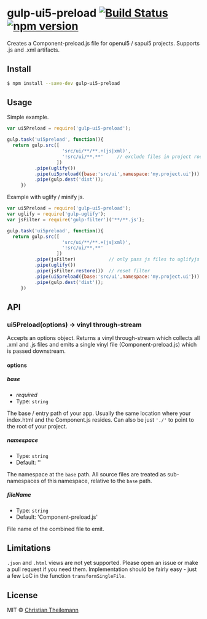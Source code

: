 # gulp-ui5-preload [![Build Status](https://travis-ci.org/geekflyer/gulp-ui5-preload.svg?branch=master)](https://travis-ci.org/geekflyer/gulp-ui5-preload) [![npm version](https://badge.fury.io/js/gulp-ui5-preload.svg)](http://badge.fury.io/js/gulp-ui5-preload)

Creates a Component-preload.js file for openui5 / sapui5 projects. Supports .js and .xml artifacts.

## Install

```sh
$ npm install --save-dev gulp-ui5-preload
```

## Usage

Simple example.

```js
var ui5Preload = require('gulp-ui5-preload');

gulp.task('ui5preload', function(){
  return gulp.src([
					'src/ui/**/**.+(js|xml)',
					'!src/ui/**.**'     // exclude files in project root (e.g. Component.js)
                  ])
          .pipe(uglify())
          .pipe(ui5preload({base:'src/ui',namespace:'my.project.ui'}))
          .pipe(gulp.dest('dist'));
     })
```

Example with uglify / minify js.

```js
var ui5Preload = require('gulp-ui5-preload');
var uglify = require('gulp-uglify');
var jsFilter = require('gulp-filter')('**/**.js');

gulp.task('ui5preload', function(){
  return gulp.src([
					'src/ui/**/**.+(js|xml)',
					'!src/ui/**.**'
                  ])
          .pipe(jsFilter)            // only pass js files to uglifyjs (no xml files).
          .pipe(uglify())
          .pipe(jsFilter.restore())  // reset filter
          .pipe(ui5preload({base:'src/ui',namespace:'my.project.ui'}))
          .pipe(gulp.dest('dist'));
     })
```

## API

### ui5Preload(options) -> vinyl through-stream

Accepts an options object.
Returns a vinyl through-stream which collects all .xml and .js files and emits a single vinyl file (Component-preload.js) which is passed downstream.

#### options

##### base
* *required*
* Type: `string`  

The base / entry path of your app. Usually the same location where your index.html and the Component.js resides. Can also be just `'./'` to point to the root of your project.

##### namespace
* Type: `string`
* Default: ''

The namespace at the `base` path. All source files are treated as sub-namespaces of this namespace, relative to the `base` path.

##### fileName
* Type: `string`
* Default: 'Component-preload.js'

File name of the combined file to emit.


## Limitations

`.json` and `.html` views are not yet supported. Please open an issue or make a pull request if you need them. Implementation should be fairly easy - just a few LoC in the function `transformSingleFile`.


## License

MIT © [Christian Theilemann](https://github.com/geekflyer)